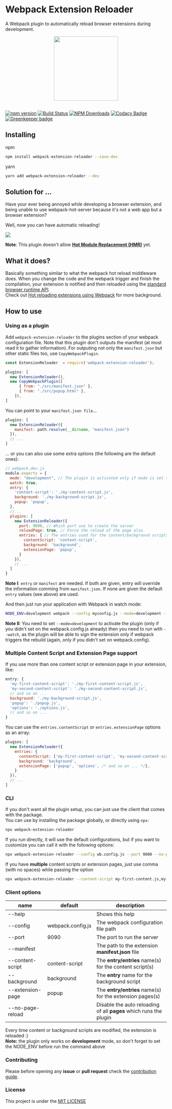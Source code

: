# Webpack Extension Reloader
A Webpack plugin to automatically reload browser extensions during development.

<div align="center">
  <a href="https://github.com/webpack/webpack">
    <img width="200" height="200" src="https://webpack.js.org/assets/icon-square-big.svg">
  </a>
  <br>
  <br>
</div>
  
[![npm version](https://badge.fury.io/js/webpack-extension-reloader.svg)](https://badge.fury.io/js/webpack-extension-reloader)
[![Build Status](https://travis-ci.org/rubenspgcavalcante/webpack-extension-reloader.svg?branch=master)](https://travis-ci.org/rubenspgcavalcante/webpack-extension-reloader)
[![NPM Downloads](https://img.shields.io/npm/dt/webpack-extension-reloader.svg)](https://www.npmjs.com/package/webpack-extension-reloader)
[![Codacy Badge](https://api.codacy.com/project/badge/Grade/b93aa8303bfb44a2a621cac57639ca26)](https://www.codacy.com/app/rubenspgcavalcante/webpack-extension-reloader?utm_source=github.com&amp;utm_medium=referral&amp;utm_content=rubenspgcavalcante/webpack-extension-reloader&amp;utm_campaign=Badge_Grade) [![Greenkeeper badge](https://badges.greenkeeper.io/rubenspgcavalcante/webpack-extension-reloader.svg)](https://greenkeeper.io/)

## Installing

npm
```bash
npm install webpack-extension-reloader --save-dev
```

yarn 
```bash
yarn add webpack-extension-reloader --dev
```

## Solution for ...
Have your ever being annoyed while developing a browser extension, and being unable to use
webpack-hot-server because it's not a web app but a browser extension?

Well, now you can have automatic reloading!

![](.github/sample-gif.gif)

**Note**: This plugin doesn't allow [**Hot Module Replacement (HMR)**](https://webpack.js.org/concepts/hot-module-replacement/) yet.

## What it does?
Basically something similar to what the webpack hot reload middleware does. When you change the code and the webpack
trigger and finish the compilation, your extension is notified and then reloaded using the [standard browser runtime API](https://developer.mozilla.org/en-US/docs/Mozilla/Add-ons/WebExtensions).  
Check out [Hot reloading extensions using Webpack](https://medium.com/front-end-hacking/hot-reloading-extensions-using-webpack-cdfa0e4d5a08) for more background.

## How to use
### Using as a plugin
Add `webpack-extension-reloader` to the plugins section of your webpack configuration file. Note that this plugin don't outputs the manifest (at most read it to gather information).
For outputing not only the `manifest.json` but other static files too, use `CopyWebpackPlugin`.
```js
const ExtensionReloader  = require('webpack-extension-reloader');

plugins: [
  new ExtensionReloader(),
  new CopyWebpackPlugin([
      { from: "./src/manifest.json" },
      { from: "./src/popup.html" },
    ]),
]
```

You can point to your `manifest.json file`...
```js
plugins: [
  new ExtensionReloader({
    manifest: path.resolve(__dirname, "manifest.json")
  }),
  // ...
]
```

... or you can also use some extra options (the following are the default ones):
```js
// webpack.dev.js
module.exports = {
  mode: "development", // The plugin is activated only if mode is set to development
  watch: true,
  entry: {
    'content-script': './my-content-script.js',
    background: './my-background-script.js',
    popup: 'popup',
  },
  //...
  plugins: [
    new ExtensionReloader({
      port: 9090, // Which port use to create the server
      reloadPage: true, // Force the reload of the page also
      entries: { // The entries used for the content/background scripts or extension pages
        contentScript: 'content-script',
        background: 'background',
        extensionPage: 'popup',
      }
    }),
    // ...
  ]
}
```
**Note I**: `entry` or `manifest` are needed. If both are given, entry will override the information comming from `manifest.json`. If none are given the default `entry` values (see above) are used.

And then just run your application with Webpack in watch mode:
```bash
NODE_ENV=development webpack --config myconfig.js --mode=development --watch 
```

**Note II**: You need to set `--mode=development` to activate the plugin (only if you didn't set on the webpack.config.js already) then you need to run with `--watch`, as the plugin will be able to sign the extension only if webpack triggers the rebuild (again, only if you didn't set on webpack.config).

### Multiple Content Script and Extension Page support
If you use more than one content script or extension page in your extension, like:
```js
entry: {
  'my-first-content-script': './my-first-content-script.js',
  'my-second-content-script': './my-second-content-script.js',
  // and so on ...
  background: './my-background-script.js',
  'popup': './popup.js',
  'options': './options.js',
  // and so on ...
}
```

You can use the `entries.contentScript` or `entries.extensionPage` options as an array:
```js
plugins: [
  new ExtensionReloader({
    entries: { 
      contentScript: ['my-first-content-script', 'my-second-content-script', /* and so on ... */],
      background: 'background',
      extensionPage: ['popup', 'options', /* and so on ... */],
    }
  }),
  // ...
]
```

### CLI
If you don't want all the plugin setup, you can just use the client that comes with the package.  
You can use by installing the package globally, or directly using `npx`:

```bash
npx webpack-extension-reloader
```
If you run directly, it will use the  default configurations, but if you want to customize
you can call it with the following options:
```bash
npx webpack-extension-reloader --config wb.config.js --port 9080 --no-page-reload --content-script my-content.js --background bg.js --extension-page popup.js
```
If you have **multiple** content scripts or extension pages, just use comma (with no spaces) while passing the option
```bash
npx webpack-extension-reloader --content-script my-first-content.js,my-second-content.js,my-third-content.js --extension-page popup.js,options.js
```

### Client options

| name             | default           | description                                                       |
| ---------------- | ----------------- | ----------------------------------------------------------------- |
| --help           |                   | Shows this help                                                   |
| --config         | webpack.config.js | The webpack configuration file path                               |
| --port           | 9090              | The port to run the server                                        |
| --manifest       |                   | The path to the extension **manifest.json** file                  |
| --content-script | content-script    | The **entry/entries** name(s) for the content script(s)           |
| --background     | background        | The **entry** name for the background script                      |
| --extension-page | popup             | The **entry/entries** name(s) for the extension pages(s)          |
| --no-page-reload |                   | Disable the auto reloading of all **pages** which runs the plugin |

Every time content or background scripts are modified, the extension is reloaded :)  
**Note:** the plugin only works on **development** mode, so don't forget to set the NODE_ENV before run the command above

### Contributing
Please before opening any **issue** or **pull request** check the [contribution guide](/.github/CONTRIBUTING.MD).

### License
This project is under the [MIT LICENSE](http://opensource.org/licenses/MIT)
